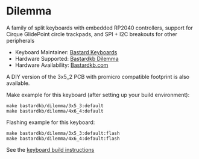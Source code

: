 # Dilemma

A family of split keyboards with embedded RP2040 controllers, support for Cirque GlidePoint circle trackpads, and SPI + I2C breakouts for other peripherals

-   Keyboard Maintainer: [Bastard Keyboards](https://github.com/Bastardkb/)
-   Hardware Supported: [Bastardkb Dilemma](https://github.com/Bastardkb/Dilemma)
-   Hardware Availability: [Bastardkb.com](https://bastardkb.com/)

A DIY version of the 3x5_2 PCB with promicro compatible footprint is also available.

Make example for this keyboard (after setting up your build environment):

    make bastardkb/dilemma/3x5_3:default
    make bastardkb/dilemma/4x6_4:default

Flashing example for this keyboard:

    make bastardkb/dilemma/3x5_3:default:flash
    make bastardkb/dilemma/4x6_4:default:flash

See the [keyboard build instructions](http://docs.bastardkb.com/)
